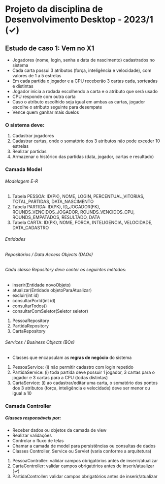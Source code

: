 # Projeto da disciplina de Desenvolvimento Desktop - 2023/1 (<span><strong>&#10003;</strong></span>)

## Estudo de caso 1: Vem no X1
* Jogadores (nome, login, senha e data de nascimento) cadastrados no sistema
* Cada carta possui 3 atributos (força, inteligência e velocidade), com valores de 1 a 5 estrelas
* Em cada partida o jogador e a CPU receberão 3 cartas cada, sorteadas e distintas
* Jogador inicia a rodada escolhendo a carta e o atributo que será usado
* CPU responde com outra carta
* Caso o atributo escolhido seja igual em ambas as cartas, jogador escolhe o atributo seguinte para desempate
* Vence quem ganhar mais duelos

### O sistema deve:
1. Cadastrar jogadores
2. Cadastrar cartas, onde o somatório dos 3 atributos não pode exceder 10 estrelas
3. Realizar partidas
4. Armazenar o histórico das partidas (data, jogador, cartas e resultado)


### Camada Model
###### Modelagem E-R

1. Tabela PESSOA: ID(PK), NOME, LOGIN, PERCENTUAL_VITORIAS, TOTAL_PARTIDAS, DATA_NASCIMENTO 
2. Tabela PARTIDA: ID(PK), ID_JOGADOR(FK), ROUNDS_VENCIDOS_JOGADOR, ROUNDS_VENCIDOS_CPU, ROUNDS_EMPATADOS, RESULTADO, DATA 
3. Tabela CARTA: ID(PK), NOME, FORCA, INTELIGENCIA, VELOCIDADE, DATA_CADASTRO

###### Entidades
###### Repositórios / Data Access Objects (DAOs)
###### Cada classe Repository deve conter os seguintes métodos: 
* inserir(Entidade novoObjeto)
* atualizar(Entidade objetoParaAtualizar)
* excluir(int id)
* consultarPorId(int id) 
* consultarTodos()
* consultarComSeletor(Seletor seletor)

1. PessoaRepository 
2. PartidaRepository 
3. CartaRepository

###### Services / Business Objects (BOs)
* Classes que encapsulam as **regras de negócio** do sistema

1. PessoaService: (i) não permitir cadastro com login repetido
2. PartidaService:  (i) toda partida deve possuir 1 jogador, 3 cartas para o jogador e 3 cartas para a CPU (todas distintas)
3. CartaService: (i) ao cadastrar/editar uma carta, o somatório dos pontos dos 3 atributos (força, inteligência e velocidade) deve ser menor ou igual a 10

### Camada Controller
##### Classes responsáveis por: 

* Receber dados ou objetos da camada de view
* Realizar validações
* Controlar o fluxo de telas
* Chamar a camada de model para persistências ou consultas de dados
* Classes Controller, Service ou Servlet (varia conforme a arquitetura)


1. PessoaController: validar campos obrigatórios antes de inserir/atualizar
2. CartaController: validar campos obrigatórios antes de inserir/atualizar (<span><strong>&#10003;</strong></span>)
3. PartidaController: validar campos obrigatórios antes de inserir/atualizar
